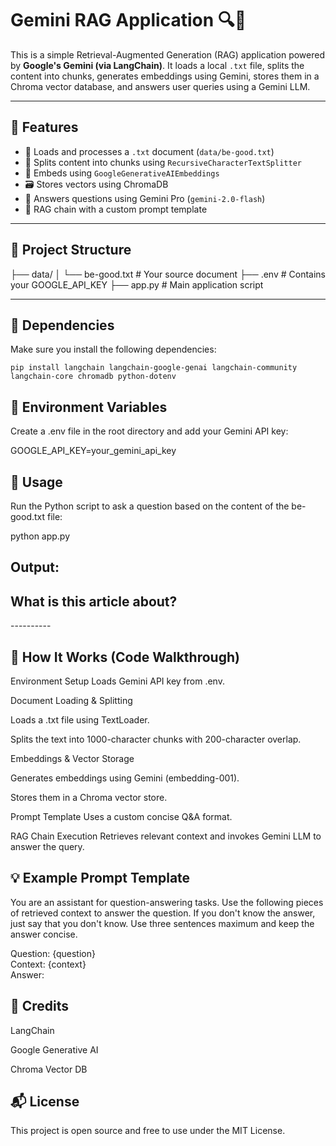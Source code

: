 # Gemini RAG Application 🔍🧠

This is a simple Retrieval-Augmented Generation (RAG) application powered by **Google's Gemini (via LangChain)**. It loads a local `.txt` file, splits the content into chunks, generates embeddings using Gemini, stores them in a Chroma vector database, and answers user queries using a Gemini LLM.

---

## 🚀 Features

- 🔎 Loads and processes a `.txt` document (`data/be-good.txt`)
- 🧩 Splits content into chunks using `RecursiveCharacterTextSplitter`
- 🧠 Embeds using `GoogleGenerativeAIEmbeddings`
- 🗃️ Stores vectors using ChromaDB
- 💬 Answers questions using Gemini Pro (`gemini-2.0-flash`)
- 🔄 RAG chain with a custom prompt template

---

## 📂 Project Structure

├── data/
│ └── be-good.txt # Your source document
├── .env # Contains your GOOGLE_API_KEY
├── app.py # Main application script


---

## 🧪 Dependencies

Make sure you install the following dependencies:

    pip install langchain langchain-google-genai langchain-community langchain-core chromadb python-dotenv

## 🔐 Environment Variables
Create a .env file in the root directory and add your Gemini API key:


GOOGLE_API_KEY=your_gemini_api_key
## 📜 Usage
Run the Python script to ask a question based on the content of the be-good.txt file:

python app.py

Output:
----------
What is this article about?
----------
<response from Gemini>
----------
  
## 🧠 How It Works (Code Walkthrough)
Environment Setup
Loads Gemini API key from .env.

Document Loading & Splitting

Loads a .txt file using TextLoader.

Splits the text into 1000-character chunks with 200-character overlap.

Embeddings & Vector Storage

Generates embeddings using Gemini (embedding-001).

Stores them in a Chroma vector store.

Prompt Template
Uses a custom concise Q&A format.

RAG Chain Execution
Retrieves relevant context and invokes Gemini LLM to answer the query.

## 💡 Example Prompt Template
You are an assistant for question-answering tasks. Use the following pieces of retrieved context to answer the question. 
If you don't know the answer, just say that you don't know. Use three sentences maximum and keep the answer concise.

Question: {question}  
Context: {context}  
Answer:

## 🤝 Credits
LangChain

Google Generative AI

Chroma Vector DB

## 📬 License
This project is open source and free to use under the MIT License.

